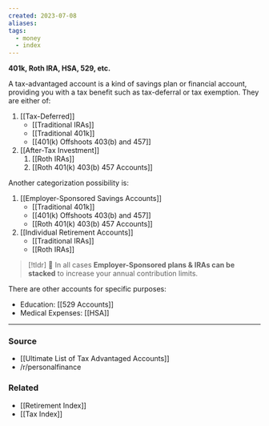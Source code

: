 ```yaml
---
created: 2023-07-08
aliases: 
tags:
  - money
  - index
---
```

**401k, Roth IRA, HSA, 529, etc.**

A tax-advantaged account is a kind of savings plan or financial account, providing you with a tax benefit such as tax-deferral or tax exemption. They are either of:

1. [[Tax-Deferred]]
    - [[Traditional IRAs]]
    - [[Traditional 401k]]
    - [[401(k) Offshoots 403(b) and 457]]
2. [[After-Tax Investment]] 
    1. [[Roth IRAs]] 
    2. [[Roth 401(k) 403(b) 457 Accounts]]

Another categorization possibility is:

1. [[Employer-Sponsored Savings Accounts]] 
    - [[Traditional 401k]]
    - [[401(k) Offshoots 403(b) and 457]]
    - [[Roth 401(k) 403(b) 457 Accounts]]
2. [[Individual Retirement Accounts]] 
    - [[Traditional IRAs]]
    - [[Roth IRAs]]

> [!tldr] 🤑 In all cases **Employer-Sponsored plans & IRAs can be stacked** to increase your annual contribution limits.

There are other accounts for specific purposes:

- Education: [[529 Accounts]]
- Medical Expenses: [[HSA]]

****
### Source
- [[Ultimate List of Tax Advantaged Accounts]]
- /r/personalfinance

### Related
- [[Retirement Index]]
- [[Tax Index]]